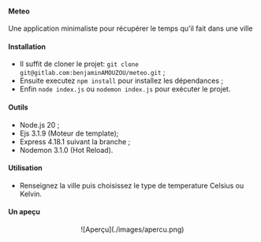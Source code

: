#### Meteo
Une application minimaliste pour récupérer le temps qu'il fait dans une ville

#### Installation
- Il suffit de cloner le projet: `git clone git@gitlab.com:benjaminAMOUZOU/meteo.git` ;
- Ensuite executez `npm install` pour installez les dépendances ;
- Enfin `node index.js` ou `nodemon index.js` pour exécuter le projet.

#### Outils
- Node.js 20 ;
- Ejs 3.1.9 (Moteur de template);
- Express 4.18.1 suivant la branche ;
- Nodemon 3.1.0 (Hot Reload).

#### Utilisation
- Renseignez la ville puis choisissez le type de temperature Celsius ou Kelvin.

#### Un apeçu
<div align="center">
![Aperçu](./images/apercu.png)
</div>